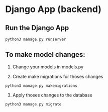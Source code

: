 # Django App (backend)

## Run the Django App
```
python3 manage.py runserver
```

## To make model changes:

1. Change your models in models.py


2. Create make migrations for thoses changes
```
python3 manage.py makemigrations
```

3. Apply thoses changes to the database
```
python3 manage.py migrate 
```


